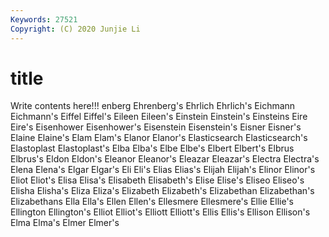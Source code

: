 ```yaml
---
Keywords: 27521
Copyright: (C) 2020 Junjie Li
---
```


# title

Write contents here!!!
enberg 
Ehrenberg's 
Ehrlich 
Ehrlich's 
Eichmann 
Eichmann's
Eiffel 
Eiffel's 
Eileen 
Eileen's 
Einstein 
Einstein's 
Einsteins 
Eire 
Eire's 
Eisenhower
Eisenhower's 
Eisenstein 
Eisenstein's 
Eisner 
Eisner's 
Elaine 
Elaine's 
Elam 
Elam's 
Elanor
Elanor's 
Elasticsearch 
Elasticsearch's 
Elastoplast 
Elastoplast's 
Elba 
Elba's 
Elbe 
Elbe's 
Elbert
Elbert's 
Elbrus 
Elbrus's 
Eldon 
Eldon's 
Eleanor 
Eleanor's 
Eleazar 
Eleazar's 
Electra
Electra's 
Elena 
Elena's 
Elgar 
Elgar's 
Eli 
Eli's 
Elias 
Elias's 
Elijah
Elijah's 
Elinor 
Elinor's 
Eliot 
Eliot's 
Elisa 
Elisa's 
Elisabeth 
Elisabeth's 
Elise
Elise's 
Eliseo 
Eliseo's 
Elisha 
Elisha's 
Eliza 
Eliza's 
Elizabeth 
Elizabeth's 
Elizabethan
Elizabethan's 
Elizabethans 
Ella 
Ella's 
Ellen 
Ellen's 
Ellesmere 
Ellesmere's 
Ellie 
Ellie's
Ellington 
Ellington's 
Elliot 
Elliot's 
Elliott 
Elliott's 
Ellis 
Ellis's 
Ellison 
Ellison's
Elma 
Elma's 
Elmer 
Elmer's 
